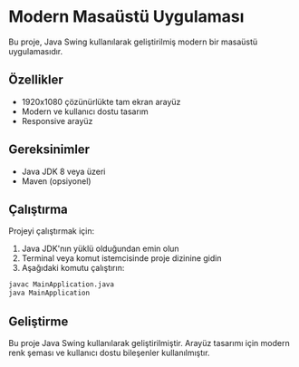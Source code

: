 # Modern Masaüstü Uygulaması

Bu proje, Java Swing kullanılarak geliştirilmiş modern bir masaüstü uygulamasıdır.

## Özellikler

- 1920x1080 çözünürlükte tam ekran arayüz
- Modern ve kullanıcı dostu tasarım
- Responsive arayüz

## Gereksinimler

- Java JDK 8 veya üzeri
- Maven (opsiyonel)

## Çalıştırma

Projeyi çalıştırmak için:

1. Java JDK'nın yüklü olduğundan emin olun
2. Terminal veya komut istemcisinde proje dizinine gidin
3. Aşağıdaki komutu çalıştırın:

```bash
javac MainApplication.java
java MainApplication
```

## Geliştirme

Bu proje Java Swing kullanılarak geliştirilmiştir. Arayüz tasarımı için modern renk şeması ve kullanıcı dostu bileşenler kullanılmıştır. 
